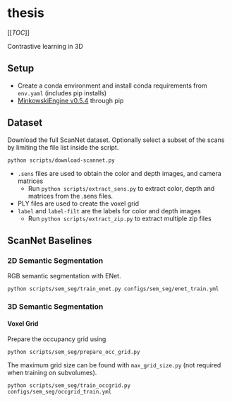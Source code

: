 # thesis

[[_TOC_]]

Contrastive learning in 3D

## Setup
- Create a conda environment and install conda requirements from `env.yaml` (includes pip installs)
- [MinkowskiEngine v0.5.4](https://github.com/NVIDIA/MinkowskiEngine/tree/v0.5.4) through pip

## Dataset
Download the full ScanNet dataset. Optionally select a subset of the scans by 
limiting the file list inside the script.
```
python scripts/download-scannet.py
```
- `.sens` files are used to obtain the color and depth images, and camera matrices
  - Run `python scripts/extract_sens.py` to extract color, depth and matrices from the .sens files.
- PLY files are used to create the voxel grid
- `label` and `label-filt` are the labels for color and depth images
  - Run `python scripts/extract_zip.py` to extract multiple zip files

## ScanNet Baselines
### 2D Semantic Segmentation
RGB semantic segmentation with ENet.

```
python scripts/sem_seg/train_enet.py configs/sem_seg/enet_train.yml
```

### 3D Semantic Segmentation
#### Voxel Grid
Prepare the occupancy grid using 
```
python scripts/sem_seg/prepare_occ_grid.py
```

The maximum grid size can be found with `max_grid_size.py` (not required when training on subvolumes).

```
python scripts/sem_seg/train_occgrid.py configs/sem_seg/occgrid_train.yml
```